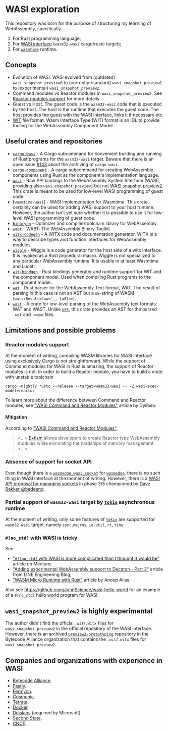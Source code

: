 # WASI exploration

This repository was born for the purpose of structuring my learning of WebAssembly, specifically...

1. For Rust programming language;
2. For [WASI interface] (`wasm32-wasi` cargo/rustc target);
3. For [`wasmtime`] runtime.

## Concepts

* Evolution of WASI. WASI evolved from (outdated) `wasi_snapshot_preview0` to (currently-standard) `wasi_snapshot_preview1` to (experimental) `wasi_snapshot_preview2`.
* Command modules vs Reactor modules in `wasi_snapshot_preview2`. See [Reactor modules support](#reactor-modules-support) for more details.
* Guest vs Host. The guest code is the `wasm32-wasi` code that is executed by the host. The host is the runtime that executes the guest code. The host provides the guest with the WASI interface, links it if necessary etc.
* [WIT] file format. Wasm Interface Type (WIT) format is an IDL to provide tooling for the WebAssembly Component Model.

## Useful crates and repositories

* [`cargo-wasi`] - A Cargo subcommand for convenient building and running of Rust programs for the `wasm32-wasi` target. Beware that there is an open issue [#143](https://github.com/bytecodealliance/cargo-wasi/issues/143) about the archiving of `cargo-wasi`.
* [`cargo-component`] - A cargo subcommand for creating WebAssembly components using Rust as the component's implementation language.
* [`wasi`] - Raw API bindings to the WebAssembly System Interface (WASI), providing also `wasi_snapshot_preview1` but not [WASI snapshot preview2](https://github.com/nodejs/uvwasi/issues/59). This crate is meant to be used for low-level WASI programming of guest code.
* [`wasmtime-wasi`] - WASI implementation for Wasmtime. This crate certainly can be used for adding WASI support to your host runtime. However, the author isn't yet sure whether it is possible to use it for low-level WASI programming of guest code.
* [`binaryen`] - Optimizer and compiler/toolchain library for WebAssembly.
* [`wabt`] - WABT: The WebAssembly Binary Toolkit.
* [`witx-codegen`] - A WITX code and documentation generator. WITX is a way to describe types and function interfaces for WebAssembly modules.
* [`wiggle`]  - Wiggle is a code generator for the host side of a witx interface. It is invoked as a Rust procedural macro. Wiggle is not specialized to any particular WebAssembly runtime. It is usable in at least Wasmtime and Lucet.
* [`wit-bindgen`] - Rust bindings generator and runtime support for WIT and the component model. Used when compiling Rust programs to the component model.
* [`wat`] - Rust parser for the WebAssembly Text format, WAT. The result of parsing in this case is not an AST but a `u8`-string of WASM (`wat::Result<Cow<'_, [u8]>>`).
* [`wast`] - A crate for low-level parsing of the WebAssembly text formats: WAT and WAST. Unlike [`wat`], this crate provides an AST for the parsed `.wat` and `.wasm` files.

## Limitations and possible problems

### Reactor modules support

At the moment of writing, compiling WASM libraries for WASI interface using exclusively Cargo is not straightforward. While the support of Command modules for WASI in Rust is amazing, the support of Reactor modules is not. In order to build a Reactor module, you have to build a crate with unstable toolchain

```console
cargo +nightly rustc --release --target=wasm32-wasi -- -Z wasi-exec-model=reactor
```

To learn more about the difference between Command and Reactor modules, see ["WASI Command and Reactor Modules"] article by Dylibso.

#### Mitigation

According to ["WASI Command and Reactor Modules"],

> <...> [Extism] allows developers to create Reactor type WebAssembly modules while eliminating the hardships of memory management. <...>

### Absence of support for socket API

Even though there is a [`wasmedge_wasi_socket`] for [`wasmedge`], there is no such thing in WASI interface at the moment of writing. However, there is a [WASI API proposal for managing sockets] in phase 3/5 championed by [Dave Bakker @badeend].

### Partial support of `wasm32-wasi` target by [`tokio`] asynchronous runtime

At the moment of writing, only some features of [`tokio`] are supported for `wasm32-wasi` target, namely `sync`,`macros`, `io-util`, `rt`, `time`.

### `#[no_std]`  with WASI is tricky

See

* ["`#![no_std]` with WASI is more complicated than I thought it would be"][no_std_with_wasi] article on Medium;
* ["Adding experimental WebAssembly support to Decaton - Part 2"][wasm_support_to_decathon] article from LINE Engineering Blog;
* ["WASM Micro Runtime with Rust"][wasm_micro_runtime] article by Anoop Alias.

Also see <https://github.com/JohnScience/wasi-hello-world> for an example of a `#[no_std]` hello world program for WASI.

## `wasi_snapshot_preview2` is highly experimental

The author didn't find the official `.wit`/`.witx` files for `wasi_snapshot_preview2` in the official repository of the WASI interface. However, there is an archived [`preview2-prototyping`] repository in the Bytecode Alliance organization that contains the `.wit`/`.witx` files for `wasi_snapshot_preview2`.

## Companies and organizations with experience in WASI

* [Bytecode Alliance](https://bytecodealliance.org/).
* [Fastly](https://www.fastly.com/).
* [Fermyon](https://www.fermyon.com/).
* [Cosmonic](https://cosmonic.com/).
* [Tetrate](https://tetrate.io/).
* [Docker](https://www.docker.com/).
* [Deislabs](https://deislabs.io/) (acquired by Microsoft).
* [Second State](https://www.secondstate.io/).
* [CNCF](https://www.cncf.io/).

[`wasi`]: https://crates.io/crates/wasi
[`cargo-wasi`]: https://crates.io/crates/cargo-wasi
[`cargo-component`]: https://crates.io/crates/cargo-component
[`binaryen`]: https://github.com/webassembly/binaryen
[`wabt`]: https://github.com/WebAssembly/wabt
[`witx-codegen`]: https://crates.io/crates/witx-codegen
[`wit-bindgen`]: https://crates.io/crates/wit-bindgen
[`wat`]: https://crates.io/crates/wat
[`wast`]: https://crates.io/crates/wast
[WASI interface]: https://wasi.dev/
[`wasmtime`]: https://wasmtime.dev/
["WASI Command and Reactor Modules"]: https://dylibso.com/blog/wasi-command-reactor/
[Extism]: https://github.com/extism/extism
[`wasmedge_wasi_socket`]: https://crates.io/crates/wasmedge_wasi_socket
[`wasmedge`]: https://wasmedge.org/
[WASI API proposal for managing sockets]: https://github.com/WebAssembly/wasi-sockets
[Dave Bakker @badeend]: https://github.com/badeend
[`tokio`]: https://tokio.rs/
[no_std_with_wasi]: https://dev.to/thepuzzlemaker/nostd-with-wasi-is-more-complicated-than-i-thought-it-would-be-14j7
[wasm_support_to_decathon]: https://engineering.linecorp.com/en/blog/adding-experimental-webassembly-support-to-decaton-part-2
[wasm_micro_runtime]: https://anoopelias.github.io/posts/wasm-micro-runtime-with-rust/
[WIT]: https://github.com/WebAssembly/component-model/blob/main/design/mvp/WIT.md
[`wiggle`]: https://crates.io/crates/wiggle
[`preview2-prototyping`]: https://github.com/bytecodealliance/preview2-prototyping
